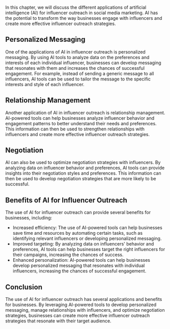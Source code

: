 

In this chapter, we will discuss the different applications of artificial intelligence (AI) for influencer outreach in social media marketing. AI has the potential to transform the way businesses engage with influencers and create more effective influencer outreach strategies.

Personalized Messaging
----------------------

One of the applications of AI in influencer outreach is personalized messaging. By using AI tools to analyze data on the preferences and interests of each individual influencer, businesses can develop messaging that resonates with them and increases the chances of successful engagement. For example, instead of sending a generic message to all influencers, AI tools can be used to tailor the message to the specific interests and style of each influencer.

Relationship Management
-----------------------

Another application of AI in influencer outreach is relationship management. AI-powered tools can help businesses analyze influencer behavior and engagement patterns to better understand their needs and preferences. This information can then be used to strengthen relationships with influencers and create more effective influencer outreach strategies.

Negotiation
-----------

AI can also be used to optimize negotiation strategies with influencers. By analyzing data on influencer behavior and preferences, AI tools can provide insights into their negotiation styles and preferences. This information can then be used to develop negotiation strategies that are more likely to be successful.

Benefits of AI for Influencer Outreach
--------------------------------------

The use of AI for influencer outreach can provide several benefits for businesses, including:

* Increased efficiency: The use of AI-powered tools can help businesses save time and resources by automating certain tasks, such as identifying relevant influencers or developing personalized messaging.
* Improved targeting: By analyzing data on influencers' behavior and preferences, AI tools can help businesses target the right influencers for their campaigns, increasing the chances of success.
* Enhanced personalization: AI-powered tools can help businesses develop personalized messaging that resonates with individual influencers, increasing the chances of successful engagement.

Conclusion
----------

The use of AI for influencer outreach has several applications and benefits for businesses. By leveraging AI-powered tools to develop personalized messaging, manage relationships with influencers, and optimize negotiation strategies, businesses can create more effective influencer outreach strategies that resonate with their target audience.
